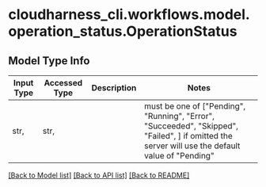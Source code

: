 # cloudharness_cli.workflows.model.operation_status.OperationStatus

## Model Type Info
Input Type | Accessed Type | Description | Notes
------------ | ------------- | ------------- | -------------
str,  | str,  |  | must be one of ["Pending", "Running", "Error", "Succeeded", "Skipped", "Failed", ] if omitted the server will use the default value of "Pending"

[[Back to Model list]](../../README.md#documentation-for-models) [[Back to API list]](../../README.md#documentation-for-api-endpoints) [[Back to README]](../../README.md)

